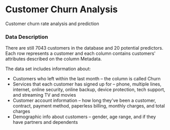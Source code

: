 # Customer Churn Analysis
Customer churn rate analysis and prediction


### Data Description
There are still 7043 customers in the database and 20 potential predictors. Each row represents a customer and each column contains customers' attributes described on the column Metadata. </br>

The data set includes information about: </br>
* Customers who left within the last month – the column is called Churn
* Services that each customer has signed up for – phone, multiple lines, internet, online security, online backup, device protection, tech support, and streaming TV and movies
* Customer account information – how long they've been a customer, contract, payment method, paperless billing, monthly charges, and total charges
* Demographic info about customers – gender, age range, and if they have partners and dependents


